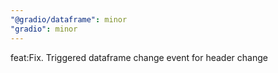 ```yaml
---
"@gradio/dataframe": minor
"gradio": minor
---
```


feat:Fix. Triggered dataframe change event for header change

